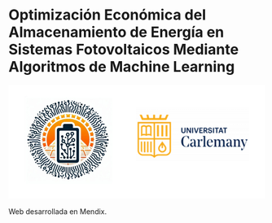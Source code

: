 # Optimización Económica del Almacenamiento de Energía en Sistemas Fotovoltaicos Mediante Algoritmos de Machine Learning
![Logo EnergyPV](../LogoProyecto.bmp)

Web desarrollada en Mendix.
